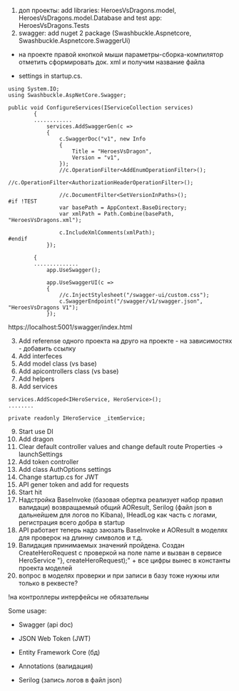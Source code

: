 1) доп проекты: add libraries: HeroesVsDragons.model, HeroesVsDragons.model.Database and test app: HeroesVsDragons.Tests
2) swagger: add nuget 2 package (Swashbuckle.Aspnetcore, Swashbuckle.Aspnetcore.SwaggerUi)

+ на проекте правой кнопкой мыши параметры-сборка-компилятор отметить сформировать док. xml и получим название файла

+ settings in startup.cs.
``````
using System.IO;
using Swashbuckle.AspNetCore.Swagger;
``````

``````
public void ConfigureServices(IServiceCollection services)
        {
        ............
            services.AddSwaggerGen(c =>
            {
                c.SwaggerDoc("v1", new Info
                {
                    Title = "HeroesVsDragon",
                    Version = "v1",
                });
                //c.OperationFilter<AddEnumOperationFilter>();
                //c.OperationFilter<AuthorizationHeaderOperationFilter>();

                //c.DocumentFilter<SetVersionInPaths>();
#if !TEST
                var basePath = AppContext.BaseDirectory;
                var xmlPath = Path.Combine(basePath, "HeroesVsDragons.xml");

                c.IncludeXmlComments(xmlPath);
#endif
            });
``````

``````public void Configure(IApplicationBuilder app, IHostingEnvironment env)
        {
        ..............
            app.UseSwagger();

            app.UseSwaggerUI(c =>
            {
                //c.InjectStylesheet("/swagger-ui/custom.css");
                c.SwaggerEndpoint("/swagger/v1/swagger.json", "HeroesVsDragons V1");
            });
``````

https://localhost:5001/swagger/index.html

3) Add referense одного проекта на друго на проекте - на зависимостях - добавить ссылку
4) Add interfeces
5) Add model class (vs base)
6) Add apicontrollers class (vs base)
7) Add helpers
8) Add services

``````
services.AddScoped<IHeroService, HeroService>();
........

private readonly IHeroService _itemService;
``````

9) Start use DI
10) Add dragon
11) Clear default controller values and change default route Properties -> launchSettings
12) Add token controller
13) Add class AuthOptions settings
14) Change startup.cs for JWT
15) API gener token and add for requests
16) Start hit
17) Надстройка BaseInvoke (базовая обертка реализует набор правил валидаци) возвращаемый общий AOResult, Serilog (файл json в дальнейшем для логов по Kibana), IHeadLog как часть с логами, регистрация всего добра в startup
18) API работает теперь надо заюзать BaseInvoke и AOResult в моделях для проверок на длинну символов и т.д.
19) Валидация принимаемых значений пройдена. Создан CreateHeroRequest с проверкой на поле name и вызван в сервисе HeroService "}, createHeroRequest);" + все цифры вынес в константы проекта моделей
20) вопрос в моделях проверки и при записи в базу тоже нужны или только в реквесте?

!на контроллеры интерфейсы не обязательны

Some usage:

* Swagger (api doc)

* JSON Web Token (JWT)

* Entity Framework Core (бд)

* Annotations (валидация)

* Serilog (запись логов в файл json)
